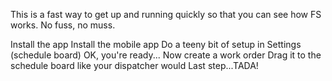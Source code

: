 


This is a fast way to get up and running quickly so that you can see how FS works.
No fuss, no muss. 

Install the app
Install the mobile app
Do a teeny bit of setup in Settings (schedule board)
OK, you're ready...
Now create a work order
Drag it to the schedule board like your dispatcher would
Last step...TADA!
